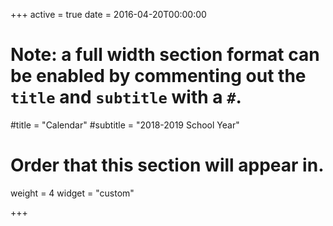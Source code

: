 +++
active = true
date = 2016-04-20T00:00:00

# Note: a full width section format can be enabled by commenting out the `title` and `subtitle` with a `#`.
#title = "Calendar"
#subtitle = "2018-2019 School Year"

# Order that this section will appear in.
weight = 4
widget = "custom"

+++
<script>

  $(document).ready(function() {

    $('#calendar').fullCalendar({
      defaultDate: '2019-01-12',
      editable: true,
      eventLimit: true, // allow "more" link when too many events
      events: [
        {
          title: 'All Day Event',
          start: '2019-01-01'
        },
        {
          title: 'Long Event',
          start: '2019-01-07',
          end: '2019-01-10'
        },
        {
          id: 999,
          title: 'Repeating Event',
          start: '2019-01-09T16:00:00'
        },
        {
          id: 999,
          title: 'Repeating Event',
          start: '2019-01-16T16:00:00'
        },
        {
          title: 'Conference',
          start: '2019-01-11',
          end: '2019-01-13'
        },
        {
          title: 'Meeting',
          start: '2019-01-12T10:30:00',
          end: '2019-01-12T12:30:00'
        },
        {
          title: 'Lunch',
          start: '2019-01-12T12:00:00'
        },
        {
          title: 'Meeting',
          start: '2019-01-12T14:30:00'
        },
        {
          title: 'Happy Hour',
          start: '2019-01-12T17:30:00'
        },
        {
          title: 'Dinner',
          start: '2019-01-12T20:00:00'
        },
        {
          title: 'Birthday Party',
          start: '2019-01-13T07:00:00'
        },
        {
          title: 'Click for Google',
          url: 'http://google.com/',
          start: '2019-01-28'
        }
      ]
    });

  });

</script>

<div id='calendar'></div>
